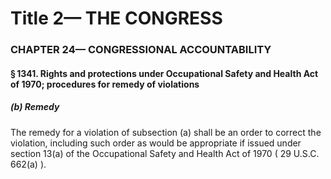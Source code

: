 
# Title 2— THE CONGRESS
### CHAPTER 24— CONGRESSIONAL ACCOUNTABILITY
#### § 1341. Rights and protections under Occupational Safety and Health Act of 1970; procedures for remedy of violations
##### (b) Remedy

The remedy for a violation of subsection (a) shall be an order to correct the violation, including such order as would be appropriate if issued under section 13(a) of the Occupational Safety and Health Act of 1970 ( 29 U.S.C. 662(a) ).
